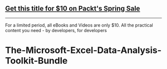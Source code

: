 ## [Get this title for $10 on Packt's Spring Sale](https://www.packt.com/V17900?utm_source=github&utm_medium=packt-github-repo&utm_campaign=spring_10_dollar_2022)
-----
For a limited period, all eBooks and Videos are only $10. All the practical content you need \- by developers, for developers

# The-Microsoft-Excel-Data-Analysis-Toolkit-Bundle